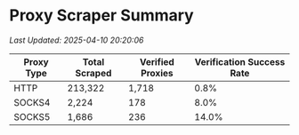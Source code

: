 # Proxy Scraper Summary

_Last Updated: 2025-04-10 20:20:06_

| Proxy Type | Total Scraped | Verified Proxies | Verification Success Rate |
|------------|--------------|------------------|--------------------------|
| HTTP | 213,322 | 1,718 | 0.8% |
| SOCKS4 | 2,224 | 178 | 8.0% |
| SOCKS5 | 1,686 | 236 | 14.0% |
